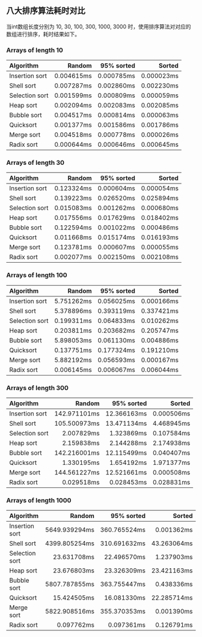 ## 八大排序算法耗时对比

当int数组长度分别为 10, 30, 100, 300, 1000, 3000 时，使用排序算法对对应的数组进行排序，耗时结果如下。


### Arrays of length 10

| Algorithm      |     Random | 95% sorted |     Sorted |
| :------------- | ---------: | ---------: | ---------: |
| Insertion sort | 0.004615ms | 0.000785ms | 0.000023ms |
| Shell sort     | 0.007287ms | 0.002860ms | 0.002230ms |
| Selection sort | 0.001599ms | 0.000809ms | 0.000059ms |
| Heap sort      | 0.002094ms | 0.002083ms | 0.002085ms |
| Bubble sort    | 0.004517ms | 0.000814ms | 0.000063ms |
| Quicksort      | 0.001377ms | 0.001586ms | 0.001786ms |
| Merge sort     | 0.004518ms | 0.000778ms | 0.000026ms |
| Radix sort     | 0.000644ms | 0.000646ms | 0.000645ms |

### Arrays of length 30

| Algorithm      |     Random | 95% sorted |     Sorted |
| :------------- | ---------: | ---------: | ---------: |
| Insertion sort | 0.123324ms | 0.000604ms | 0.000054ms |
| Shell sort     | 0.139223ms | 0.026520ms | 0.025894ms |
| Selection sort | 0.015083ms | 0.001262ms | 0.000680ms |
| Heap sort      | 0.017556ms | 0.017629ms | 0.018402ms |
| Bubble sort    | 0.122594ms | 0.001022ms | 0.000486ms |
| Quicksort      | 0.011668ms | 0.015174ms | 0.016193ms |
| Merge sort     | 0.123781ms | 0.000607ms | 0.000055ms |
| Radix sort     | 0.002077ms | 0.002150ms | 0.002108ms |

### Arrays of length 100

| Algorithm      |     Random | 95% sorted |     Sorted |
| :------------- | ---------: | ---------: | ---------: |
| Insertion sort | 5.751262ms | 0.056025ms | 0.000166ms |
| Shell sort     | 5.378896ms | 0.393119ms | 0.337421ms |
| Selection sort | 0.199311ms | 0.064833ms | 0.010262ms |
| Heap sort      | 0.203811ms | 0.203682ms | 0.205747ms |
| Bubble sort    | 5.898053ms | 0.061130ms | 0.004886ms |
| Quicksort      | 0.137751ms | 0.177324ms | 0.191210ms |
| Merge sort     | 5.882192ms | 0.056593ms | 0.000167ms |
| Radix sort     | 0.006145ms | 0.006067ms | 0.006044ms |

### Arrays of length 300

| Algorithm      |       Random |  95% sorted |     Sorted |
| :------------- | -----------: | ----------: | ---------: |
| Insertion sort | 142.971101ms | 12.366163ms | 0.000506ms |
| Shell sort     | 105.500973ms | 13.471134ms | 4.468945ms |
| Selection sort |   2.007829ms |  1.323869ms | 0.107584ms |
| Heap sort      |   2.159838ms |  2.144288ms | 2.174938ms |
| Bubble sort    | 142.216001ms | 12.115499ms | 0.040407ms |
| Quicksort      |   1.330195ms |  1.654192ms | 1.971377ms |
| Merge sort     | 144.561227ms | 12.521661ms | 0.000508ms |
| Radix sort     |   0.029518ms |  0.028453ms | 0.028831ms |

### Arrays of length 1000

| Algorithm      |        Random |   95% sorted |      Sorted |
| :------------- | ------------: | -----------: | ----------: |
| Insertion sort | 5649.939294ms | 360.765524ms |  0.001362ms |
| Shell sort     | 4399.805254ms | 310.691632ms | 43.263064ms |
| Selection sort |   23.631708ms |  22.496570ms |  1.237903ms |
| Heap sort      |   23.676803ms |  23.326309ms | 23.421163ms |
| Bubble sort    | 5807.787855ms | 363.755447ms |  0.438336ms |
| Quicksort      |   15.424505ms |  16.081330ms | 22.285714ms |
| Merge sort     | 5822.908516ms | 355.370353ms |  0.001390ms |
| Radix sort     |    0.097762ms |   0.097361ms |  0.126791ms |

